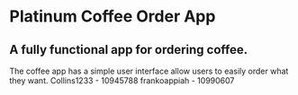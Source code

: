 # Platinum Coffee Order App 
## A fully functional app for ordering coffee.
The coffee app has a simple user interface allow users to easily order what they want.
Collins1233 - 10945788
frankoappiah - 10990607
